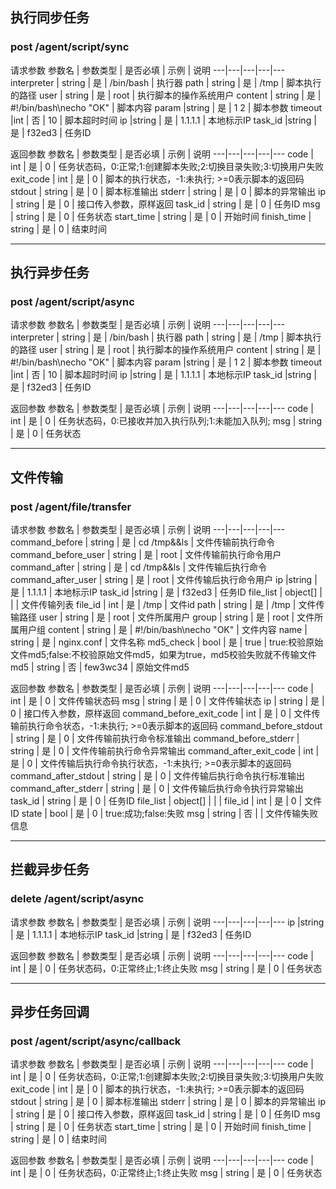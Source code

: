 ## 执行同步任务
### post /agent/script/sync
请求参数
参数名 | 参数类型 | 是否必填 | 示例 | 说明
---|---|---|---|---
interpreter | string | 是 | /bin/bash | 执行器
path | string | 是 | /tmp | 脚本执行的路径
user | string | 是 | root | 执行脚本的操作系统用户
content | string | 是 | #!/bin/bash\necho "OK" | 脚本内容
param |string | 是 | 1 2 | 脚本参数
timeout |int | 否 | 10 | 脚本超时时间
ip |string | 是 | 1.1.1.1 | 本地标示IP
task_id |string | 是 | f32ed3 | 任务ID

返回参数
参数名 | 参数类型 | 是否必填 | 示例 | 说明
---|---|---|---|---
code | int | 是 | 0 | 任务状态码，0:正常;1:创建脚本失败;2:切换目录失败;3:切换用户失败
exit_code | int | 是 | 0 | 脚本的执行状态，-1:未执行; >=0表示脚本的返回码
stdout | string | 是 | 0 | 脚本标准输出
stderr | string | 是 | 0 | 脚本的异常输出
ip | string | 是 | 0 | 接口传入参数，原样返回
task_id | string | 是 | 0 | 任务ID
msg | string | 是 | 0 | 任务状态
start_time | string | 是 | 0 | 开始时间
finish_time | string | 是 | 0 | 结束时间

---
## 执行异步任务
### post /agent/script/async
请求参数
参数名 | 参数类型 | 是否必填 | 示例 | 说明
---|---|---|---|---
interpreter | string | 是 | /bin/bash | 执行器
path | string | 是 | /tmp | 脚本执行的路径
user | string | 是 | root | 执行脚本的操作系统用户
content | string | 是 | #!/bin/bash\necho "OK" | 脚本内容
param |string | 是 | 1 2 | 脚本参数
timeout |int | 否 | 10 | 脚本超时时间
ip |string | 是 | 1.1.1.1 | 本地标示IP
task_id |string | 是 | f32ed3 | 任务ID

返回参数
参数名 | 参数类型 | 是否必填 | 示例 | 说明
---|---|---|---|---
code | int | 是 | 0 | 任务状态码，0:已接收并加入执行队列;1:未能加入队列;
msg | string | 是 | 0 | 任务状态

---
## 文件传输
### post /agent/file/transfer
请求参数
参数名 | 参数类型 | 是否必填 | 示例 | 说明
---|---|---|---|---
command_before | string | 是 | cd /tmp&&ls | 文件传输前执行命令
command_before_user | string | 是 | root | 文件传输前执行命令用户
command_after | string | 是 | cd /tmp&&ls | 文件传输后执行命令
command_after_user | string | 是 | root | 文件传输后执行命令用户
ip |string | 是 | 1.1.1.1 | 本地标示IP
task_id |string | 是 | f32ed3 | 任务ID
file_list | object[] |  |  | 文件传输列表
file_id | int | 是 | /tmp | 文件id
path | string | 是 | /tmp | 文件传输路径
user | string | 是 | root | 文件所属用户
group | string | 是 | root | 文件所属用户组
content | string | 是 | #!/bin/bash\necho "OK" | 文件内容
name | string | 是 | nginx.conf | 文件名称
md5_check | bool | 是 | true | true:校验原始文件md5;false:不校验原始文件md5，如果为true，md5校验失败就不传输文件
md5 | string | 否 | few3wc34 | 原始文件md5

返回参数
参数名 | 参数类型 | 是否必填 | 示例 | 说明
---|---|---|---|---
code | int | 是 | 0 | 文件传输状态码
msg | string | 是 | 0 | 文件传输状态
ip | string | 是 | 0 | 接口传入参数，原样返回
command_before_exit_code | int | 是 | 0 | 文件传输前执行命令状态，-1:未执行; >=0表示脚本的返回码
command_before_stdout | string | 是 | 0 | 文件传输前执行命令标准输出
command_before_stderr | string | 是 | 0 | 文件传输前执行命令异常输出
command_after_exit_code | int | 是 | 0 | 文件传输后执行命令执行状态，-1:未执行; >=0表示脚本的返回码
command_after_stdout | string | 是 | 0 | 文件传输后执行命令执行标准输出
command_after_stderr | string | 是 | 0 | 文件传输后执行命令执行异常输出
task_id | string | 是 | 0 | 任务ID
file_list | object[] |  |  | 
file_id | int | 是 | 0 | 文件ID
state | bool | 是 | 0 | true:成功;false:失败
msg | string | 否 |  | 文件传输失败信息

---
## 拦截异步任务
### delete /agent/script/async
请求参数
参数名 | 参数类型 | 是否必填 | 示例 | 说明
---|---|---|---|---
ip |string | 是 | 1.1.1.1 | 本地标示IP
task_id |string | 是 | f32ed3 | 任务ID

返回参数
参数名 | 参数类型 | 是否必填 | 示例 | 说明
---|---|---|---|---
code | int | 是 | 0 | 任务状态码，0:正常终止;1:终止失败
msg | string | 是 | 0 | 任务状态

---
## 异步任务回调
### post /agent/script/async/callback
请求参数
参数名 | 参数类型 | 是否必填 | 示例 | 说明
---|---|---|---|---
code | int | 是 | 0 | 任务状态码，0:正常;1:创建脚本失败;2:切换目录失败;3:切换用户失败
exit_code | int | 是 | 0 | 脚本的执行状态，-1:未执行; >=0表示脚本的返回码
stdout | string | 是 | 0 | 脚本标准输出
stderr | string | 是 | 0 | 脚本的异常输出
ip | string | 是 | 0 | 接口传入参数，原样返回
task_id | string | 是 | 0 | 任务ID
msg | string | 是 | 0 | 任务状态
start_time | string | 是 | 0 | 开始时间
finish_time | string | 是 | 0 | 结束时间

返回参数
参数名 | 参数类型 | 是否必填 | 示例 | 说明
---|---|---|---|---
code | int | 是 | 0 | 任务状态码，0:正常终止;1:终止失败
msg | string | 是 | 0 | 任务状态